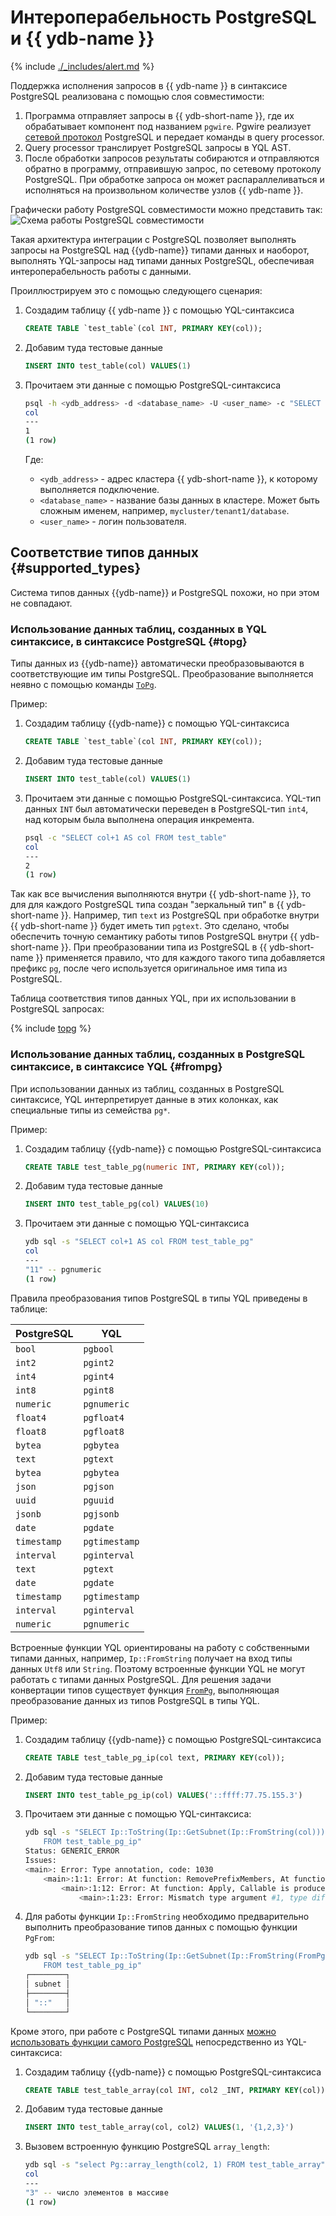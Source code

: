 # Интероперабельность PostgreSQL и {{ ydb-name }}

{% include [./_includes/alert.md](./_includes/alert_preview.md) %}

Поддержка исполнения запросов в {{ ydb-name }} в синтаксисе PostgreSQL реализована с помощью слоя совместимости:

1. Программа отправляет запросы в {{ ydb-short-name }}, где их обрабатывает компонент под названием `pgwire`. Pgwire реализует [сетевой протокол](https://www.postgresql.org/docs/16/protocol.html) PostgreSQL и передает команды в query processor.
2. Query processor транслирует PostgreSQL запросы в YQL AST.
3. После обработки запросов результаты собираются и отправляются обратно в программу, отправившую запрос, по сетевому протоколу PostgreSQL. При обработке запроса он может распараллеливаться и исполняться на произвольном количестве узлов {{ ydb-name }}.

Графически работу PostgreSQL совместимости можно представить так:
![Схема работы PostgreSQL совместимости](./_includes/ydb_pg_scheme.png)

Такая архитектура интеграции с PostgreSQL позволяет выполнять запросы на PostgreSQL над {{ydb-name}} типами данных и наоборот, выполнять YQL-запросы над типами данных PostgreSQL, обеспечивая интероперабельность работы с данными.

Проиллюстрируем это с помощью следующего сценария:

1. Создадим таблицу {{ ydb-name }} с помощью YQL-синтаксиса

    ```sql
    CREATE TABLE `test_table`(col INT, PRIMARY KEY(col));
    ```

2. Добавим туда тестовые данные

    ```sql
    INSERT INTO test_table(col) VALUES(1)
    ```

3. Прочитаем эти данные с помощью PostgreSQL-синтаксиса

    ```bash
    psql -h <ydb_address> -d <database_name> -U <user_name> -c "SELECT * FROM test_table"
    col
    ---
    1
    (1 row)
    ```

    Где:

    - `<ydb_address>` - адрес кластера {{ ydb-short-name }}, к которому выполняется подключение.
    - `<database_name>` - название базы данных в кластере. Может быть сложным именем, например, `mycluster/tenant1/database`.
    - `<user_name>` - логин пользователя.


## Соответствие типов данных {#supported_types}

Система типов данных {{ydb-name}} и PostgreSQL похожи, но при этом не совпадают.

### Использование данных таблиц, созданных в YQL синтаксисе, в синтаксисе PostgreSQL {#topg}

Типы данных из {{ydb-name}} автоматически преобразовываются в соответствующие им типы PostgreSQL. Преобразование выполняется неявно с помощью команды [`ToPg`](../yql/reference/udf/list/postgres.md#topg).

Пример:

1. Создадим таблицу {{ydb-name}} с помощью YQL-синтаксиса

    ```sql
    CREATE TABLE `test_table`(col INT, PRIMARY KEY(col));
    ```

1. Добавим туда тестовые данные

    ```sql
    INSERT INTO test_table(col) VALUES(1)
    ```

1. Прочитаем эти данные с помощью PostgreSQL-синтаксиса. YQL-тип данных `INT` был автоматически переведен в PostgreSQL-тип `int4`, над которым была выполнена операция инкремента.

    ```bash
    psql -c "SELECT col+1 AS col FROM test_table"
    col
    ---
    2
    (1 row)
    ```

Так как все вычисления выполняются внутри {{ ydb-short-name }}, то для для каждого PostgreSQL типа создан "зеркальный тип" в {{ ydb-short-name }}. Например, тип `text` из PostgreSQL при обработке внутри {{ ydb-short-name }} будет иметь тип `pgtext`. Это сделано, чтобы обеспечить точную семантику работы типов PostgreSQL внутри {{ ydb-short-name }}. При преобразовании типа из PostgreSQL в {{ ydb-short-name }} применяется правило, что для каждого такого типа добавляется префикс `pg`, после чего используется оригинальное имя типа из PostgreSQL.

Таблица соответствия типов данных YQL, при их использовании в PostgreSQL запросах:

{% include [topg](../yql/reference/_includes/topg.md) %}

### Использование данных таблиц, созданных в PostgreSQL синтаксисе, в синтаксисе YQL {#frompg}

При использовании данных из таблиц, созданных в PostgreSQL синтаксисе, YQL интерпретирует данные в этих колонках, как специальные типы из семейства `pg*`.

Пример:

1. Создадим таблицу {{ydb-name}} с помощью PostgreSQL-синтаксиса

    ```sql
    CREATE TABLE test_table_pg(numeric INT, PRIMARY KEY(col));
    ```

1. Добавим туда тестовые данные

    ```sql
    INSERT INTO test_table_pg(col) VALUES(10)
    ```

1. Прочитаем эти данные с помощью YQL-синтаксиса

    ```bash
    ydb sql -s "SELECT col+1 AS col FROM test_table_pg"
    col
    ---
    "11" -- pgnumeric
    (1 row)
    ```

Правила преобразования типов PostgreSQL в типы YQL приведены в таблице:

|PostgreSQL | YQL|
|---|---|
| `bool` |`pgbool` |
| `int2` |`pgint2` |
| `int4` |`pgint4` |
| `int8` |`pgint8` |
|`numeric` |`pgnumeric` |
| `float4` |`pgfloat4` |
| `float8` |`pgfloat8` |
| `bytea` |`pgbytea` |
| `text` |`pgtext` |
| `bytea` |`pgbytea` |
| `json` |`pgjson` |
| `uuid` |`pguuid` |
| `jsonb` |`pgjsonb` |
| `date` |`pgdate` |
| `timestamp` |`pgtimestamp` |
| `interval` | `pginterval` |
| `text` |`pgtext` |
| `date` | `pgdate`|
| `timestamp` |`pgtimestamp` |
| `interval` |`pginterval` |
| `numeric` |`pgnumeric` |

Встроенные функции YQL ориентированы на работу с собственными типами данных, например, `Ip::FromString` получает на вход типы данных `Utf8` или `String`. Поэтому встроенные функции YQL не могут работать с типами данных PostgreSQL. Для решения задачи конвертации типов существует функция [`FromPg`](../yql/reference/udf/list/postgres.md#frompg), выполняющая преобразование данных из типов PostgreSQL в типы YQL.

Пример:

1. Создадим таблицу {{ydb-name}} с помощью PostgreSQL-синтаксиса

    ```sql
    CREATE TABLE test_table_pg_ip(col text, PRIMARY KEY(col));
    ```

1. Добавим туда тестовые данные

    ```sql
    INSERT INTO test_table_pg_ip(col) VALUES('::ffff:77.75.155.3')
    ```

1. Прочитаем эти данные с помощью YQL-синтаксиса:

    ```bash
    ydb sql -s "SELECT Ip::ToString(Ip::GetSubnet(Ip::FromString(col))) AS subnet
        FROM test_table_pg_ip"
    Status: GENERIC_ERROR
    Issues:
    <main>: Error: Type annotation, code: 1030
        <main>:1:1: Error: At function: RemovePrefixMembers, At function: PersistableRepr, At function: SqlProject, At function: SqlProjectItem
            <main>:1:12: Error: At function: Apply, Callable is produced by Udf: Ip.FromString
                <main>:1:23: Error: Mismatch type argument #1, type diff: String!=pgtext
    ```

1. Для работы функции `Ip::FromString` необходимо предварительно выполнить преобразование типов данных с помощью функции `PgFrom`:

    ```bash
    ydb sql -s "SELECT Ip::ToString(Ip::GetSubnet(Ip::FromString(FromPg(col))) AS subnet
        FROM test_table_pg_ip"
    ┌────────┐
    │ subnet │
    ├────────┤
    │ "::"   │
    └────────┘
    ```

Кроме этого, при работе с PostgreSQL типами данных [можно использовать функции самого PostgreSQL](../yql/reference/udf/list/postgres.md#callpgfunction) непосредственно из YQL-синтаксиса:

1. Создадим таблицу {{ydb-name}} с помощью PostgreSQL-синтаксиса

    ```sql
    CREATE TABLE test_table_array(col INT, col2 _INT, PRIMARY KEY(col));
    ```

1. Добавим туда тестовые данные

    ```sql
    INSERT INTO test_table_array(col, col2) VALUES(1, '{1,2,3}')
    ```

1. Вызовем встроенную функцию PostgreSQL `array_length`:

    ```bash
    ydb sql -s "select Pg::array_length(col2, 1) FROM test_table_array"
    col
    ---
    "3" -- число элементов в массиве
    (1 row)
    ```
